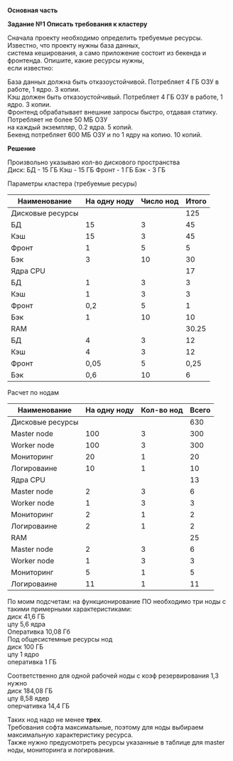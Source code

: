 **Основная часть**     
    
    
**Задание №1 Описать требования к кластеру**     
   
Сначала проекту необходимо определить требуемые ресурсы. Известно, что проекту нужны база данных,  
система кеширования, а само приложение состоит из бекенда и фронтенда. Опишите, какие ресурсы нужны,   
если известно:   
   
База данных должна быть отказоустойчивой. Потребляет 4 ГБ ОЗУ в работе, 1 ядро. 3 копии.   
Кэш должен быть отказоустойчивый. Потребляет 4 ГБ ОЗУ в работе, 1 ядро. 3 копии.   
Фронтенд обрабатывает внешние запросы быстро, отдавая статику. Потребляет не более 50 МБ ОЗУ    
на каждый экземпляр, 0.2 ядра. 5 копий.   
Бекенд потребляет 600 МБ ОЗУ и по 1 ядру на копию. 10 копий.   
    
**Решение**   
    
Произвольно указываю кол-во дискового пространства     
Диск:
БД - 15 ГБ
Кэш - 15 ГБ
Фронт - 1 ГБ
Бэк - 3 ГБ   

Параметры кластера (требуемые ресуры)   

|Наименование	|На одну ноду	|Число нод	|Итого  |
|--- |--- |--- |--- | 
|Дисковые ресурсы | | |125 |   
|БД	|15 |3 |45	|   
|Кэш |15 |3	|45	|
|Фронт	|1 |5	|5	|
|Бэк	|3 |10	|30	|
|Ядра CPU | | |17 |
|БД	|1	|3 |3 |
|Кэш |1	|3 |3 |
|Фронт |0,2 |5 |1 |
|Бэк |1	|10	|10	|
|RAM | | |30.25 |
|БД	|4 |3 |12 |
|Кэш |4	|3 |12 |
|Фронт |0,05 |5	|0,25 |
|Бэк |0,6 |10 |6 |
   
Расчет по нодам   

|Наименование |На одну ноду	|Кол-во нод	|Всего
|--- |--- |--- |--- |
|Дисковые ресурсы | | |630 |
|Master node |100 |3 |300 |
|Worker node |100 |3 |300 |
|Мониторинг	|20	|1 |20 |
|Логироваине |10 |1 |10 |
|Ядра CPU | | |13 |
|Master node |2 |3 |6 |
|Worker node |1 |3 |3 |
|Мониторинг	|2 |1 |2 |
|Логироваине|2 |1 |2 |
|RAM | | |25 |
|Master node |2	|3 |6 |
|Worker node |1	|3 |3 |
|Мониторинг |5 |1 |5 |
|Логироваине |11 |1 |11 |
    
По моим подсчетам:
на функционирование ПО необходимо три ноды с такими примерными характеристиками:   
диск 41,6 ГБ   
цпу 5,6 ядра   
Оперативка 10,08 Гб   
Под общесистемные ресурсы нод    
диск 100 ГБ   
цпу 1 ядро   
оперативка 1 ГБ   
   
Соответственно для одной рабочей ноды c коэф резервирования 1,3 нужно   
диск 184,08 ГБ   
цпу 8,58 ядер   
оперчативка 14,4 ГБ   

Таких нод надо не менее **трех**.    
Требования софта максимальные, поэтому для ноды выбираем максимальную характеристику ресурса.    
Также нужно предусмотреть ресурсы указанные в таблице для master ноды, мониторинга и логирования.   
